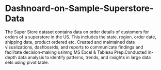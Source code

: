 # Dashnoard-on-Sample-Superstore-Data
The Super Store dataset contains data on order details of customers for orders of a superstore in the US. This includes the state, region, order date, shipping date, product ordered etc.
Created and maintained data visualizations, dashboards, and reports to communicate findings and facilitate decision-making usimng MS Excel & Tableau Prep.Conducted in-depth data analysis to identify patterns, trends, and insights in large data sets using pivot table.
